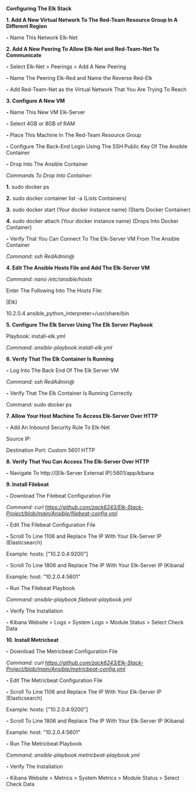 **Configuring The Elk Stack**

**1. Add A New Virtual Network To The Red-Team Resource Group In A Different Region**

**-** Name This Network Elk-Net

**2. Add A New Peering To Allow Elk-Net and Red-Team-Net To Communicate**

**-** Select Elk-Net > Peerings > Add A New Peering

**-** Name The Peering Elk-Red and Name the Reverse Red-Elk

**-** Add Red-Team-Net as the Virtual Network That You Are Trying To Reach

**3. Configure A New VM**

**-** Name This New VM Elk-Server

**-** Select 4GB or 8GB of RAM

**-** Place This Machine In The Red-Team Resource Group

**-** Configure The Back-End Login Using The SSH Public Key Of The Ansible Container

**-** Drop Into The Ansible Container

_Commands To Drop Into Container:_

**1.** sudo docker ps

**2.** sudo docker container list -a (Lists Containers)

**3.** sudo docker start (Your docker instance name) (Starts Docker Container)

**4.** sudo docker attach (Your docker instance name) (Drops Into Docker Container)

**-** Verify That You Can Connect To The Elk-Server VM From The Ansible Container

_Command: ssh RedAdmin@<Elk-Server IP>_

**4. Edit The Ansible Hosts File and Add The Elk-Server VM**

_Command: nano /etc/ansible/hosts_

Enter The Following Into The Hosts File:

[Elk]

10.2.0.4 ansible_python_interpreter=/usr/share/bin

**5. Configure The Elk Server Using The Elk Server Playbook**

Playbook: install-elk.yml

_Command: ansible-playbook install-elk.yml_

**6. Verify That The Elk Container Is Running**

**-** Log Into The Back End Of The Elk Server VM

_Command: ssh RedAdmin@<Elk-Server IP>_

**-** Verify That The Elk Container Is Running Correctly

Command: sudo docker ps

**7. Allow Your Host Machine To Access Elk-Server Over HTTP**

**-** Add An Inbound Security Rule To Elk-Net

Source IP: <Host Machine Public IP>

Destination Port: Custom 5601 HTTP

**8. Verify That You Can Access The Elk-Server Over HTTP**

**-** Navigate To http://[Elk-Server External IP]:5601/app/kibana

**9. Install Filebeat**

**-** Download The Filebeat Configuration File

_Command: curl https://github.com/zack6243/Elk-Stack-Project/blob/main/Ansible/filebeat-config.yml_

**-** Edit The Filebeat Configuration File

**-** Scroll To Line 1106 and Replace The IP With Your Elk-Server IP (Elasticsearch)

Example: hosts: ["10.2.0.4:9200"]

**-** Scroll To Line 1806 and Replace The IP With Your Elk-Server IP (Kibana)

Example: host: "10.2.0.4:5601"

**-** Run The Filebeat Playbook

_Command: ansible-playbook filebeat-playbook.yml_

**-** Verify The Installation

**-** Kibana Website > Logs > System Logs > Module Status > Select Check Data

**10. Install Metricbeat**

**-** Download The Metricbeat Configuration File

_Command: curl https://github.com/zack6243/Elk-Stack-Project/blob/main/Ansible/metricbeat-config.yml_

**-** Edit The Metricbeat Configuration File

**-** Scroll To Line 1106 and Replace The IP With Your Elk-Server IP (Elasticsearch)

Example: hosts: ["10.2.0.4:9200"]

**-** Scroll To Line 1806 and Replace The IP With Your Elk-Server IP (Kibana)

Example: host: "10.2.0.4:5601"

**-** Run The Metricbeat Playbook

_Command: ansible-playbook metricbeat-playbook.yml_

**-** Verify The Installation

**-** Kibana Website > Metrics > System Metrics > Module Status > Select Check Data
